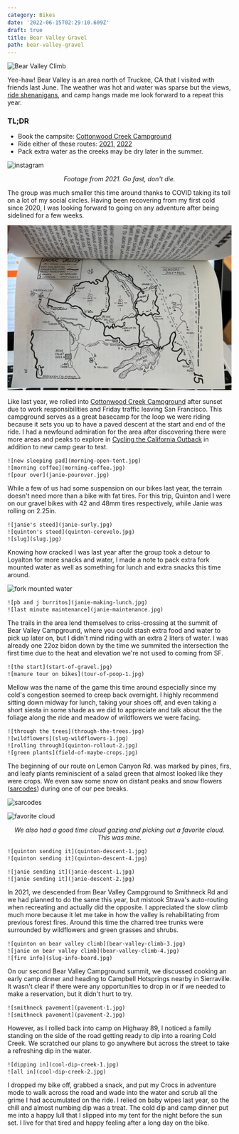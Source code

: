```yaml
---
category: Bikes
date: '2022-06-15T02:29:10.609Z'
draft: true
title: Bear Valley Gravel
path: bear-valley-gravel
---
```

![Bear Valley Climb](bear-valley-climb-2.jpg)

Yee-haw! Bear Valley is an area north of Truckee, CA that I visited with friends last June. The weather was hot and water was sparse but the views, [ride shenanigans](), and camp hangs made me look forward to a repeat this year. 

### TL;DR
* Book the campsite: [Cottonwood Creek Campground](https://www.recreation.gov/camping/campgrounds/232871)
* Ride either of these routes: [2021](https://www.strava.com/activities/5466195059), [2022](https://www.strava.com/activities/7298858546)
* Pack extra water as the creeks may be dry later in the summer.

![instagram](CTNCgnRBXVe)
<p style="text-align: center; font-style: italic">Footage from 2021. Go fast, don't die.</p>

The group was much smaller this time around thanks to COVID taking its toll on a lot of my social circles. Having been recovering from my first cold since 2020, I was looking forward to going on any adventure after being sidelined for a few weeks.

![Bodfish map](bodfish-map.jpg)

Like last year, we rolled into [Cottonwood Creek Campground](https://www.recreation.gov/camping/campgrounds/232871) after sunset due to work responsibilities and Friday traffic leaving San Francisco. This campground serves as a great basecamp for the loop we were riding because it sets you up to have a paved descent at the start and end of the ride. I had a newfound admiration for the area after discovering there were more areas and peaks to explore in [Cycling the California Outback](https://mmbhof.org/chuck-bodfish-elliot/) in addition to new camp gear to test.

```grid|2|
![new sleeping pad](morning-open-tent.jpg)
![morning coffee](morning-coffee.jpg)
![pour over](janie-pourover.jpg)
```

While a few of us had some suspension on our bikes last year, the terrain doesn't need more than a bike with fat tires. For this trip, Quinton and I were on our gravel bikes with 42 and 48mm tires respectively, while Janie was rolling on 2.25in. 

```grid|2|
![janie's steed](janie-surly.jpg)
![quinton's steed](quinton-cerevelo.jpg)
![slug](slug.jpg)
```

Knowing how cracked I was last year after the group took a detour to Loyalton for more snacks and water, I made a note to pack extra fork mounted water as well as something for lunch and extra snacks this time around.

![fork mounted water](slug-frontal.jpg)

```grid|3|
![pb and j burritos](janie-making-lunch.jpg)
![last minute maintenance](janie-maintenance.jpg)
```

The trails in the area lend themselves to criss-crossing at the summit of Bear Valley Campground, where you could stash extra food and water to pick up later on, but I didn't mind riding with an extra 2 liters of water. I was already one 22oz bidon down by the time we summited the intersection the first time due to the heat and elevation we're not used to coming from SF.


```grid|3|
![the start](start-of-gravel.jpg)
![manure tour on bikes](tour-of-poop-1.jpg)
```

Mellow was the name of the game this time around especially since my cold's congestion seemed to creep back overnight. I highly recommend sitting down midway for lunch, taking your shoes off, and even taking a short siesta in some shade as we did to appreciate and talk about the the foliage along the ride and meadow of wildflowers we were facing. 

```grid|3|
![through the trees](through-the-trees.jpg)
![wildflowers](slug-wildflowers-1.jpg)
![rolling through](quinton-rollout-2.jpg)
![green plants](field-of-maybe-crops.jpg)
```

The beginning of our route on Lemon Canyon Rd. was marked by pines, firs, and leafy plants reminiscient of a salad green that almost looked like they were crops. We even saw some snow on distant peaks and snow flowers ([sarcodes](https://en.m.wikipedia.org/wiki/Sarcodes)) during one of our pee breaks.

![sarcodes](red-mushroom.jpg)

![favorite cloud](fave-cloud.jpg)
<p style="text-align: center; font-style: italic">We also had a good time cloud gazing and picking out a favorite cloud. This was mine.</p>

```grid|2|
![quinton sending it](quinton-descent-1.jpg)
![quinton sending it](quinton-descent-4.jpg)
```

```grid|2|
![janie sending it](janie-descent-1.jpg)
![janie sending it](janie-descent-2.jpg)
```

In 2021, we descended from Bear Valley Campground to Smithneck Rd and we had planned to do the same this year, but mistook Strava's auto-routing when recreating and actually did the opposite. I appreciated the slow climb much more because it let me take in how the valley is rehabilitating from previous forest fires. Around this time the charred tree trunks were surrounded by wildflowers and green grasses and shrubs. 


```grid|2|
![quinton on bear valley climb](bear-valley-climb-3.jpg)
![janie on bear valley climb](bear-valley-climb-4.jpg)
![fire info](slug-info-board.jpg)
```

On our second Bear Valley Campground summit, we discussed cooking an early camp dinner and heading to Campbell Hotsprings nearby in Sierraville. It wasn't clear if there were any opportunities to drop in or if we needed to make a reservation, but it didn't hurt to try.

```grid|2|
![smithneck pavement](pavement-1.jpg)
![smithneck pavement](pavement-2.jpg)
```

However, as I rolled back into camp on Highway 89, I noticed a family standing on the side of the road getting ready to dip into a roaring Cold Creek. We scratched our plans to go anywhere but across the street to take a refreshing dip in the water.

```grid|2|
![dipping in](cool-dip-creek-1.jpg)
![all in](cool-dip-creek-2.jpg)
```

I dropped my bike off, grabbed a snack, and put my Crocs in adventure mode to walk across the road and wade into the water and scrub all the grime I had accumulated on the ride. I relied on baby wipes last year, so the chill and almost numbing dip was a treat. The cold dip and camp dinner put me into a happy lull that I slipped into my tent for the night before the sun set. I live for that tired and happy feeling after a long day on the bike.
